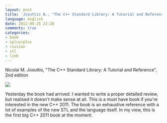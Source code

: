 ```yaml
---
layout: post
title: 'Josuttis N., "The C++ Standard Library: A Tutorial and Reference", 2nd edition'
language: english
date: 2012-04-25 22:28
comments: true
categories: 
- book
- cpluscplus
- russian
- stl
- link
---
```

Nicolai M. Josuttis, "The C++ Standard Library: A Tutorial and Reference", 2nd edition

<a href="http://www.amazon.co.uk/gp/product/0321623215/ref=as_li_tf_il?ie=UTF8&tag=prodiy-21&linkCode=as2&camp=1634&creative=6738&creativeASIN=0321623215"><img border="0" src="http://ws.assoc-amazon.co.uk/widgets/q?_encoding=UTF8&Format=_SL160_&ASIN=0321623215&MarketPlace=GB&ID=AsinImage&WS=1&tag=prodiy-21&ServiceVersion=20070822" ></a><img src="http://www.assoc-amazon.co.uk/e/ir?t=prodiy-21&l=as2&o=2&a=0321623215" width="1" height="1" border="0" alt="" style="border:none !important; margin:0px !important;" />

Yesterday the book had arrived. I wanted to write a proper detailed review, but realised it doesn't make sense at all. This is a must have book if you're interested in the new C++ 2011. The book is an exhaustive reference with a lot of examples of the new STL and the language itself. In my view, this is the first big C++ 2011 book at the moment.
